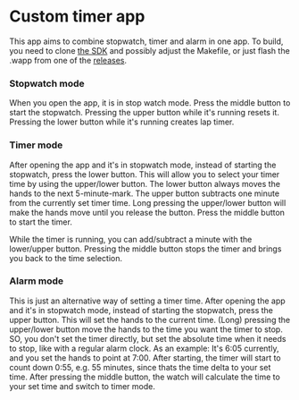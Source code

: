 # Custom timer app

This app aims to combine stopwatch, timer and alarm in one app.
To build, you need to clone [the SDK](https://github.com/dakhnod/Fossil-HR-Timer) and possibly adjust the Makefile, or just flash the .wapp from one of the [releases](releases).

### Stopwatch mode
When you open the app, it is in stop watch mode.
Press the middle button to start the stopwatch.
Pressing the upper button while it's running resets it.
Pressing the lower button while it's running creates lap timer.

### Timer mode
After opening the app and it's in stopwatch mode, instead of starting the stopwatch, press the lower button.
This will allow you to select your timer time by using the upper/lower button.
The lower button always moves the hands to the next 5-minute-mark.
The upper button subtracts one minute from the currently set timer time.
Long pressing the upper/lower button will make the hands move until you release the button.
Press the middle button to start the timer.

While the timer is running, you can add/subtract a minute with the lower/upper button.
Pressing the middle button stops the timer and brings you back to the time selection.

### Alarm mode
This is just an alternative way of setting a timer time.
After opening the app and it's in stopwatch mode, instead of starting the stopwatch, press the upper button.
This will set the hands to the current time.
(Long) pressing the upper/lower button move the hands to the time you want the timer to stop.
SO, you don't set the timer directly, but set the absolute time when it needs to stop, like with a regular alarm clock.
As an example: It's 6:05 currently, and you set the hands to point at 7:00.
After starting, the timer will start to count down 0:55, e.g. 55 minutes, since thats the time delta to your set time.
After pressing the middle button, the watch will calculate the time to your set time and switch to timer mode.
